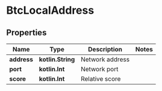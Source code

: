 
# BtcLocalAddress

## Properties
Name | Type | Description | Notes
------------ | ------------- | ------------- | -------------
**address** | **kotlin.String** | Network address | 
**port** | **kotlin.Int** | Network port | 
**score** | **kotlin.Int** | Relative score | 



